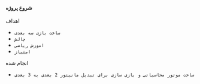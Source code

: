 #### شروع پروژه

اهداف 
- `ساخت بازی سه بعدی`
- `چالش`
- `اموزش ریاضی`
- `امتیاز`

انجام شده
- `ساخت موتور محاسباتی و بازی سازی برای تبدیل مانیتور 2 بعدی به 3 بعدی`